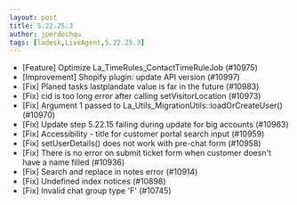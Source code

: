 ```yaml
---
layout: post
title: 5.22.25.3
author: jperdochqu
tags: [ladesk,LiveAgent,5.22.25.3]
---
```


- [Feature] Optimize La_TimeRules_ContactTimeRuleJob (#10975)
- [Improvement] Shopify plugin: update API version (#10997)
- [Fix] Planed tasks lastplandate value is far in the future (#10983)
- [Fix] cid is too long error after calling setVisitorLocation (#10973)
- [Fix] Argument 1 passed to La_Utils_MigrationUtils::loadOrCreateUser() (#10970)
- [Fix] Update step 5.22.15 failing during update for big accounts (#10963)
- [Fix] Accessibility - title for customer portal search input (#10959)
- [Fix] setUserDetails() does not work with pre-chat form (#10958)
- [Fix] There is no error on submit ticket form when customer doesn't have a name filled (#10936)
- [Fix] Search and replace in notes error (#10914)
- [Fix] Undefined index notices (#10898)
- [Fix] Invalid chat group type 'F' (#10745)
